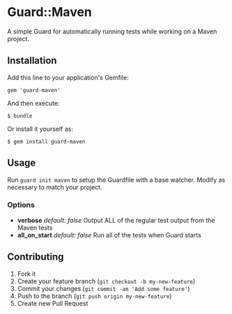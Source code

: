 # Guard::Maven

A simple Guard for automatically running tests while working on a Maven project.

## Installation

Add this line to your application's Gemfile:

    gem 'guard-maven'

And then execute:

    $ bundle

Or install it yourself as:

    $ gem install guard-maven

## Usage

Run `guard init maven` to setup the Guardfile with a base watcher. Modify as necessary to match your project.

### Options

* __verbose__ _default: false_ Output ALL of the regular test output from the Maven tests
* __all_on_start__ _default: false_ Run all of the tests when Guard starts

## Contributing

1. Fork it
2. Create your feature branch (`git checkout -b my-new-feature`)
3. Commit your changes (`git commit -am 'Add some feature'`)
4. Push to the branch (`git push origin my-new-feature`)
5. Create new Pull Request
